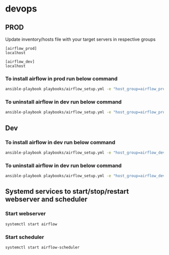 # devops


## PROD

Update inventory/hosts file with your target servers in respective groups 

```
[airflow_prod]
localhost

[airflow_dev]
localhost
```


### To install airflow in prod run below command 

```bash 
ansible-playbook playbooks/airflow_setup.yml -e "host_group=airflow_prod" -vv
```

### To uninstall airflow in dev run below command

```bash
ansible-playbook playbooks/airflow_setup.yml -e "host_group=airflow_prod airflow_setup_state=absent" -vv
```

## Dev

### To install airflow in dev run below command

```bash
ansible-playbook playbooks/airflow_setup.yml -e "host_group=airflow_dev" -vv
```

### To uninstall airflow in dev run below command

```bash
ansible-playbook playbooks/airflow_setup.yml -e "host_group=airflow_dev airflow_setup_state=absent" -vv
```



## Systemd services to start/stop/restart webserver and scheduler

### Start webserver 
```bash
systemctl start airflow
```
### Start scheduler
```bash
systemctl start airflow-scheduler
```

